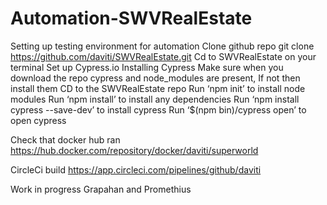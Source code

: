 # Automation-SWVRealEstate
Setting up testing environment for automation
Clone github repo
git clone  https://github.com/daviti/SWVRealEstate.git
Cd to SWVRealEstate on your terminal
Set up Cypress.io Installing Cypress
Make sure when you download the repo cypress and node_modules are present, If not then install them
CD to the SWVRealEstate repo
Run ‘npm init’ to install node modules
Run  ‘npm install’ to install any dependencies
Run ‘npm install cypress --save-dev’ to install cypress
Run  ‘$(npm bin)/cypress open’ to open cypress 

Check that docker hub ran 
https://hub.docker.com/repository/docker/daviti/superworld

CircleCi build https://app.circleci.com/pipelines/github/daviti

Work in progress 
Grapahan and Promethius 
